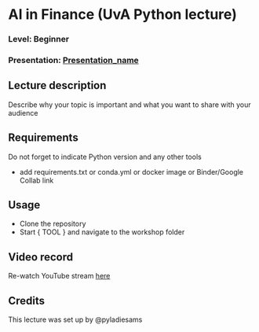
# AI in Finance (UvA Python lecture)
### Level: Beginner 
### Presentation: [Presentation_name](workshop/Presentation_template.pptx)

## Lecture description
Describe why your topic is important and what you want to share with your audience

## Requirements
Do not forget to indicate Python version and any other tools
+ add requirements.txt or conda.yml or docker image or Binder/Google Collab link

## Usage
* Clone the repository
* Start { TOOL } and navigate to the workshop folder

## Video record
Re-watch YouTube stream [here](link)

## Credits
This lecture was set up by @pyladiesams
